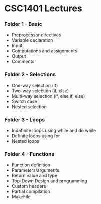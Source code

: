 # CSC1401 Lectures

### Folder 1 - Basic
- Preprocessor directives
- Variable declaration
- Input
- Computations and assignments
- Output
- Comments

### Folder 2 - Selections
- One-way selection (if)
- Two-way selection (if, else)
- Multi-way selection (if, else if, else)
- Switch case
- Nested selection

### Folder 3 - Loops
- Indefinite loops using while and do while
- Definite loops using for
- Nested loops

### Folder 4 - Functions
- Function definition
- Parameters/arguments
- Return value and type
- Top-Down Design and programming
- Custom headers
- Partial compilation
- MakeFile
